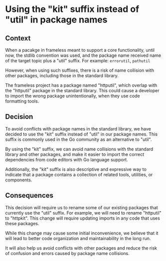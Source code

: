 # Using the "kit" suffix instead of "util" in package names

## Context

When a pacakge in frameless meant to support a core functionality, until now, the stdlib convention was used,
and the package name received name of the target topic plus a "util" suffix. For example: `errorutil`, `pathutil`

However, when using such suffixes, there is a risk of name collision with other packages, including those in the
standard library.

The frameless project has a package named "httputil", which overlap with the "httputil" package in the standard library.
This could cause a developer to import the wrong package unintentionally, when they use code formatting tools.

## Decision

To avoid conflicts with package names in the standard library,
we have decided to use the "kit" suffix instead of "util" in our package names.
This suffix is commonly used in the Go community as an alternative to "util".

By using the "kit" suffix, we can avoid name collisions with the standard library and other packages,
and make it easier to import the correct dependencies from code editors with Go language support.

Additionally, the "kit" suffix is also descriptive and expressive way to indicate
that a package contains a collection of related tools, utilities, or components.

## Consequences

This decision will require us to rename some of our existing packages that currently use the "util" suffix.
For example, we will need to rename "httputil" to "httpkit". 
This change will require updating imports in any code that uses these packages.

While this change may cause some initial inconvenience,
we believe that it will lead to better code organization and maintainability in the long run.

It will also help us avoid conflicts with other packages
and reduce the risk of confusion and errors caused by package name collisions.
